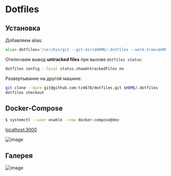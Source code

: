 # Dotfiles

## Установка

Добавляем alias:

```zsh
alias dotfiles='/usr/bin/git --git-dir=$HOME/.dotfiles --work-tree=$HOME'
```

Отключаем вывод **untracked files** при вызове `dotfiles status`:

```zsh
dotfiles config --local status.showUntrackedFiles no
```

Развертывание на другой машине:

```zsh
git clone --bare git@github.com:tz4678/dotfiles.git $HOME/.dotfiles
dotfiles checkout
```

## Docker-Compose

```zsh
$ systemctl --user enable --now docker-compose@dev
```

[localhost:3000](http://localhost:3000)

![image](https://user-images.githubusercontent.com/12753171/108596014-3f0aef00-7393-11eb-8108-e7937af55aee.png)

## Галерея

 ![image](https://user-images.githubusercontent.com/12753171/108149604-46f13780-70e4-11eb-81a5-57b17851cc03.png)
